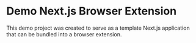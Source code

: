 # Demo Next.js Browser Extension

This demo project was created to serve as a template Next.js application that can be bundled into a browser extension.
